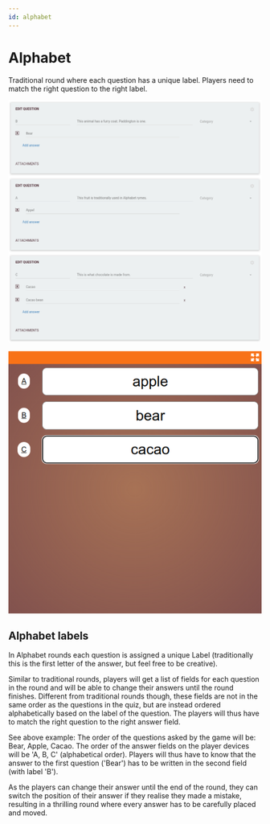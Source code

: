 ```yaml
---
id: alphabet
---
```


# Alphabet
Traditional round where each question has a unique label. Players need to match the right question to the right label.

![Screenshot of an alphabet round in the quiz editor](../../../assets/images/round-modes/alphabet-round.png)

![Screenshot of an alphabet round while playing](../../../assets/images/round-modes/alphabet-answer-screen.png)

## Alphabet labels
In Alphabet rounds each question is assigned a unique Label (traditionally this is the first letter of the answer, but
feel free to be creative). 

Similar to traditional rounds, players will get a list of fields for each question in the round and will be able to 
change their answers until the round finishes. Different from traditional rounds though, these fields are not in the 
same order as the questions in the quiz, but are instead ordered alphabetically based on the label of the question. 
The players will thus have to match the right question to the right answer field.

See above example: The order of the questions asked by the game will be: Bear, Apple, Cacao. The order of the answer 
fields on the player devices will be 'A, B, C' (alphabetical order). Players will thus have to know that the answer to 
the first question ('Bear') has to be written in the second field (with label 'B').

As the players can change their answer until the end of the round, they can switch the position of their answer if 
they realise they made a mistake, resulting in a thrilling round where every answer has to be carefully placed and moved.
